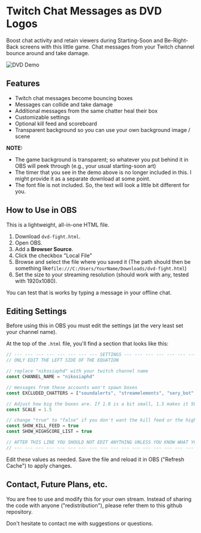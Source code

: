 # Twitch Chat Messages as DVD Logos

Boost chat activity and retain viewers during Starting-Soon and Be-Right-Back screens with this little game. Chat messages from your Twitch channel bounce around and take damage.


![DVD Demo](dvd-demo.gif)



## Features
- Twitch chat messages become bouncing boxes  
- Messages can collide and take damage  
- Additional messages from the same chatter heal their box
- Customizable settings  
- Optional kill feed and scoreboard
- Transparent background so you can use your own background image / scene


**NOTE:** 

- The game background is transparent; so whatever you put behind it in OBS will peek through (e.g., your usual starting-soon art)
- The timer that you see in the demo above is no longer included in this. I might provide it as a separate download at some point.
- The font file is not included. So, the text will look a little bit different for you.


## How to Use in OBS
This is a lightweight, all-in-one HTML file.

1. Download `dvd-fight.html`.
2. Open OBS.
3. Add a **Browser Source**.
4. Click the checkbox "Local File"
4. Browse and select the file where you saved it (The path should then be something like`file:///C:/Users/YourName/Downloads/dvd-fight.html`)
5. Set the size to your streaming resolution (should work with any, tested with 1920x1080).

You can test that is works by typing a message in your offline chat.




## Editing Settings

Before using this in OBS you must edit the settings (at the very least set your channel name).

At the top of the `.html` file, you'll find a section that looks like this:

```js
// --- --- --- --- --- --- --- --- SETTINGS --- --- --- --- --- --- --- ---
// ONLY EDIT THE LEFT SIDE OF THE EQUATION

// replace "nikosiaphd" with your twitch channel name
const CHANNEL_NAME = "nikosiaphd"

// messages from these accounts won't spawn boxes
const EXCLUDED_CHATTERS = ["soundalerts", "streamelements", "sery_bot", "nightbot"]

// Adjust how big the boxes are. If 1.0 is a bit small, 1.5 makes it 50% bigger, etc.
const SCALE = 1.5

// change "true" to "false" if you don't want the kill feed or the highscore list to show up
const SHOW_KILL_FEED = true
const SHOW_HIGHSCORE_LIST = true

// AFTER THIS LINE YOU SHOULD NOT EDIT ANYTHING UNLESS YOU KNOW WHAT YOU'RE DOING
// --- --- --- --- --- --- --- --- --- --- --- --- --- --- --- --- --- ---
```

Edit these values as needed. Save the file and reload it in OBS ("Refresh Cache") to apply changes.


## Contact, Future Plans, etc.

You are free to use and modify this for your own stream. Instead of sharing the code with anyone ("redistribution"), please refer them to this github repository. 

Don't hesitate to contact me with suggestions or questions.

